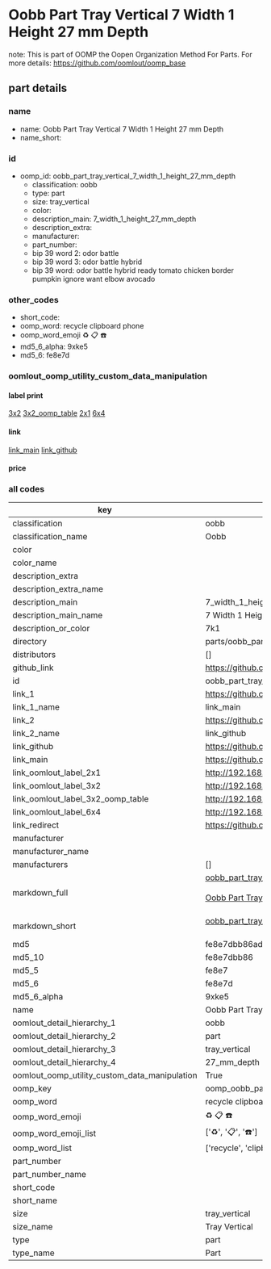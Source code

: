 # Oobb Part Tray Vertical 7 Width 1 Height 27 mm Depth  

note: This is part of OOMP the Oopen Organization Method For Parts. For more details: https://github.com/oomlout/oomp_base

##  part details
  







### name
* name: Oobb Part Tray Vertical 7 Width 1 Height 27 mm Depth
* name_short: 
### id
* oomp_id: oobb_part_tray_vertical_7_width_1_height_27_mm_depth
  * classification: oobb
  * type: part
  * size: tray_vertical
  * color: 
  * description_main: 7_width_1_height_27_mm_depth
  * description_extra: 
  * manufacturer: 
  * part_number: 
  * bip 39 word 2: odor battle
  * bip 39 word 3: odor battle hybrid
  * bip 39 word: odor battle hybrid ready tomato chicken border pumpkin ignore want elbow avocado

### other_codes
* short_code: 
* oomp_word: recycle clipboard phone
* oomp_word_emoji :recycle: :clipboard: :phone:
* md5_6_alpha: 9xke5
* md5_6: fe8e7d






### oomlout_oomp_utility_custom_data_manipulation
#### label print
[3x2](http://192.168.1.245:1112/?label=oomp%209xke5)
[3x2_oomp_table](http://192.168.1.108:1112/?label=oomp%209xke5)
[2x1](http://192.168.1.242:1112/?label=oomp%209xke5)
[6x4](http://192.168.1.55:1112/?label=oomp%209xke5)    

#### link

[link_main](https://github.com/oomlout/oomlout_oomp_version_1_messy/tree/main/parts/oobb_part_tray_vertical_7_width_1_height_27_mm_depth) [link_github](https://github.com/oomlout/oomlout_oomp_version_1_messy/tree/main/parts/oobb_part_tray_vertical_7_width_1_height_27_mm_depth)                             

#### price







### all codes 
| key | value |  
| --- | --- |  
| classification | oobb |  
| classification_name | Oobb |  
| color |  |  
| color_name |  |  
| description_extra |  |  
| description_extra_name |  |  
| description_main | 7_width_1_height_27_mm_depth |  
| description_main_name | 7 Width 1 Height 27 mm Depth |  
| description_or_color | 7k1 |  
| directory | parts/oobb_part_tray_vertical_7_width_1_height_27_mm_depth |  
| distributors | [] |  
| github_link | https://github.com/oomlout/oomlout_oomp_part_src/tree/main/parts/oobb_part_tray_vertical_7_width_1_height_27_mm_depth |  
| id | oobb_part_tray_vertical_7_width_1_height_27_mm_depth |  
| link_1 | https://github.com/oomlout/oomlout_oomp_version_1_messy/tree/main/parts/oobb_part_tray_vertical_7_width_1_height_27_mm_depth |  
| link_1_name | link_main |  
| link_2 | https://github.com/oomlout/oomlout_oomp_version_1_messy/tree/main/parts/oobb_part_tray_vertical_7_width_1_height_27_mm_depth |  
| link_2_name | link_github |  
| link_github | https://github.com/oomlout/oomlout_oomp_version_1_messy/tree/main/parts/oobb_part_tray_vertical_7_width_1_height_27_mm_depth |  
| link_main | https://github.com/oomlout/oomlout_oomp_version_1_messy/tree/main/parts/oobb_part_tray_vertical_7_width_1_height_27_mm_depth |  
| link_oomlout_label_2x1 | http://192.168.1.242:1112/?label=oomp%209xke5 |  
| link_oomlout_label_3x2 | http://192.168.1.245:1112/?label=oomp%209xke5 |  
| link_oomlout_label_3x2_oomp_table | http://192.168.1.108:1112/?label=oomp%209xke5 |  
| link_oomlout_label_6x4 | http://192.168.1.55:1112/?label=oomp%209xke5 |  
| link_redirect | https://github.com/oomlout/oomlout_oomp_version_1_messy/tree/main/parts/oobb_part_tray_vertical_7_width_1_height_27_mm_depth |  
| manufacturer |  |  
| manufacturer_name |  |  
| manufacturers | [] |  
| markdown_full | [oobb_part_tray_vertical_7_width_1_height_27_mm_depth](none)<br>[](none)<br>[Oobb Part Tray Vertical 7 Width 1 Height 27 Mm Depth](none)<br><br> |  
| markdown_short | [oobb_part_tray_vertical_7_width_1_height_27_mm_depth](none)<br><br> |  
| md5 | fe8e7dbb86ada3389ef20b2ce004d4c9 |  
| md5_10 | fe8e7dbb86 |  
| md5_5 | fe8e7 |  
| md5_6 | fe8e7d |  
| md5_6_alpha | 9xke5 |  
| name | Oobb Part Tray Vertical 7 Width 1 Height 27 mm Depth |  
| oomlout_detail_hierarchy_1 | oobb |  
| oomlout_detail_hierarchy_2 | part |  
| oomlout_detail_hierarchy_3 | tray_vertical |  
| oomlout_detail_hierarchy_4 | 27_mm_depth |  
| oomlout_oomp_utility_custom_data_manipulation | True |  
| oomp_key | oomp_oobb_part_tray_vertical_7_width_1_height_27_mm_depth |  
| oomp_word | recycle clipboard phone |  
| oomp_word_emoji | :recycle: :clipboard: :phone: |  
| oomp_word_emoji_list | [':recycle:', ':clipboard:', ':phone:'] |  
| oomp_word_list | ['recycle', 'clipboard', 'phone'] |  
| part_number |  |  
| part_number_name |  |  
| short_code |  |  
| short_name |  |  
| size | tray_vertical |  
| size_name | Tray Vertical |  
| type | part |  
| type_name | Part |  
